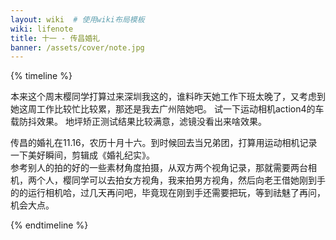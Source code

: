 ```yaml
---
layout: wiki  # 使用wiki布局模板
wiki: lifenote
title: 十一 - 传昌婚礼
banner: /assets/cover/note.jpg
--- 
```


{% timeline %}

<!-- node 2024.11.02 -->
本来这个周末樱同学打算过来深圳我这的，谁料昨天她工作下班太晚了，又考虑到她这周工作比较忙比较累，那还是我去广州陪她吧。
试一下运动相机action4的车载防抖效果。
地坪矫正测试结果比较满意，滤镜没看出来啥效果。

<!-- node 2024.11.05 -->
传昌的婚礼在11.16，农历十月十六。到时候回去当兄弟团，打算用运动相机记录一下美好瞬间，剪辑成《婚礼纪实》。  
参考别人的拍的好的一些素材角度拍摄，从双方两个视角记录，那就需要两台相机，两个人，樱同学可以去拍女方视角，我来拍男方视角，然后向老王借她刚到手的的运行相机哈，过几天再问吧，毕竟现在刚到手还需要把玩，等到祛魅了再问，机会大点。



{% endtimeline %}
